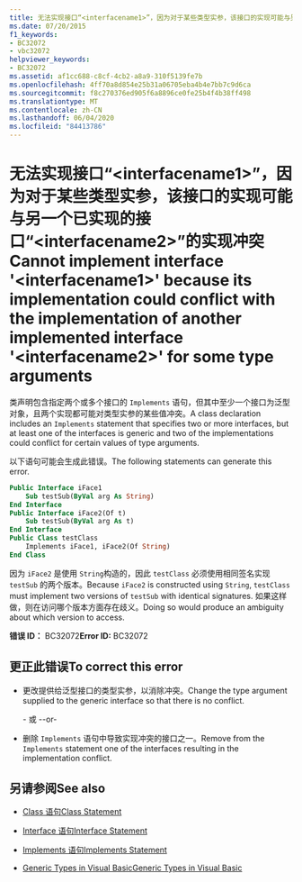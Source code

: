 ```yaml
---
title: 无法实现接口“<interfacename1>”，因为对于某些类型实参，该接口的实现可能与另一个已实现的接口“<interfacename2>”的实现冲突
ms.date: 07/20/2015
f1_keywords:
- BC32072
- vbc32072
helpviewer_keywords:
- BC32072
ms.assetid: af1cc688-c8cf-4cb2-a8a9-310f5139fe7b
ms.openlocfilehash: 4ff70a8d854e25b31a06705eba4b4e7bb7c9d6ca
ms.sourcegitcommit: f8c270376ed905f6a8896ce0fe25b4f4b38ff498
ms.translationtype: MT
ms.contentlocale: zh-CN
ms.lasthandoff: 06/04/2020
ms.locfileid: "84413786"
---
```

# <a name="cannot-implement-interface-interfacename1-because-its-implementation-could-conflict-with-the-implementation-of-another-implemented-interface-interfacename2-for-some-type-arguments"></a><span data-ttu-id="d8d19-102">无法实现接口“\<interfacename1>”，因为对于某些类型实参，该接口的实现可能与另一个已实现的接口“\<interfacename2>”的实现冲突</span><span class="sxs-lookup"><span data-stu-id="d8d19-102">Cannot implement interface '\<interfacename1>' because its implementation could conflict with the implementation of another implemented interface '\<interfacename2>' for some type arguments</span></span>

<span data-ttu-id="d8d19-103">类声明包含指定两个或多个接口的 `Implements` 语句，但其中至少一个接口为泛型对象，且两个实现都可能对类型实参的某些值冲突。</span><span class="sxs-lookup"><span data-stu-id="d8d19-103">A class declaration includes an `Implements` statement that specifies two or more interfaces, but at least one of the interfaces is generic and two of the implementations could conflict for certain values of type arguments.</span></span>

<span data-ttu-id="d8d19-104">以下语句可能会生成此错误。</span><span class="sxs-lookup"><span data-stu-id="d8d19-104">The following statements can generate this error.</span></span>

```vb
Public Interface iFace1
    Sub testSub(ByVal arg As String)
End Interface
Public Interface iFace2(Of t)
    Sub testSub(ByVal arg As t)
End Interface
Public Class testClass
    Implements iFace1, iFace2(Of String)
End Class
```

<span data-ttu-id="d8d19-105">因为 `iFace2` 是使用 `String`构造的，因此 `testClass` 必须使用相同签名实现 `testSub` 的两个版本。</span><span class="sxs-lookup"><span data-stu-id="d8d19-105">Because `iFace2` is constructed using `String`, `testClass` must implement two versions of `testSub` with identical signatures.</span></span> <span data-ttu-id="d8d19-106">如果这样做，则在访问哪个版本方面存在歧义。</span><span class="sxs-lookup"><span data-stu-id="d8d19-106">Doing so would produce an ambiguity about which version to access.</span></span>

<span data-ttu-id="d8d19-107">**错误 ID：** BC32072</span><span class="sxs-lookup"><span data-stu-id="d8d19-107">**Error ID:** BC32072</span></span>

## <a name="to-correct-this-error"></a><span data-ttu-id="d8d19-108">更正此错误</span><span class="sxs-lookup"><span data-stu-id="d8d19-108">To correct this error</span></span>

- <span data-ttu-id="d8d19-109">更改提供给泛型接口的类型实参，以消除冲突。</span><span class="sxs-lookup"><span data-stu-id="d8d19-109">Change the type argument supplied to the generic interface so that there is no conflict.</span></span>

  <span data-ttu-id="d8d19-110">\- 或 -</span><span class="sxs-lookup"><span data-stu-id="d8d19-110">\-or-</span></span>

- <span data-ttu-id="d8d19-111">删除 `Implements` 语句中导致实现冲突的接口之一。</span><span class="sxs-lookup"><span data-stu-id="d8d19-111">Remove from the `Implements` statement one of the interfaces resulting in the implementation conflict.</span></span>

## <a name="see-also"></a><span data-ttu-id="d8d19-112">另请参阅</span><span class="sxs-lookup"><span data-stu-id="d8d19-112">See also</span></span>

- [<span data-ttu-id="d8d19-113">Class 语句</span><span class="sxs-lookup"><span data-stu-id="d8d19-113">Class Statement</span></span>](../language-reference/statements/class-statement.md)
- [<span data-ttu-id="d8d19-114">Interface 语句</span><span class="sxs-lookup"><span data-stu-id="d8d19-114">Interface Statement</span></span>](../language-reference/statements/interface-statement.md)
- [<span data-ttu-id="d8d19-115">Implements 语句</span><span class="sxs-lookup"><span data-stu-id="d8d19-115">Implements Statement</span></span>](../language-reference/statements/implements-statement.md)

- [<span data-ttu-id="d8d19-116">Generic Types in Visual Basic</span><span class="sxs-lookup"><span data-stu-id="d8d19-116">Generic Types in Visual Basic</span></span>](../programming-guide/language-features/data-types/generic-types.md)
